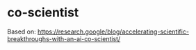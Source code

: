 # co-scientist
Based on: https://research.google/blog/accelerating-scientific-breakthroughs-with-an-ai-co-scientist/
